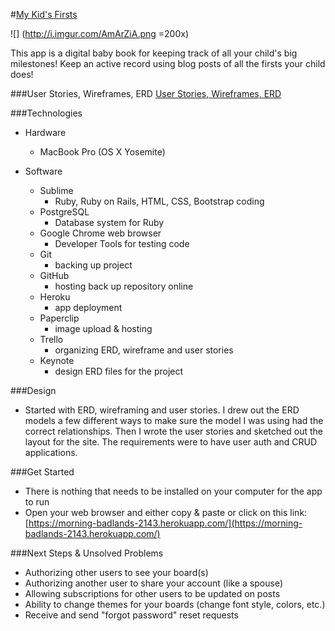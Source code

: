 #[My Kid's Firsts](https://morning-badlands-2143.herokuapp.com/)

![] (http://i.imgur.com/AmArZiA.png =200x)

This app is a digital baby book for keeping track of all your child's big milestones!  Keep an active record using blog posts of all the firsts your child does!

###User Stories, Wireframes, ERD
[User Stories, Wireframes, ERD](https://trello.com/b/SnZUlXRA/wdi-project-2)

###Technologies
* Hardware
    * MacBook Pro (OS X Yosemite)

* Software
    * Sublime
        * Ruby, Ruby on Rails, HTML, CSS, Bootstrap coding
    * PostgreSQL
        * Database system for Ruby
    * Google Chrome web browser
        * Developer Tools for testing code
    * Git
        * backing up project
    * GitHub
        * hosting back up repository online
    * Heroku
        * app deployment
    * Paperclip
        * image upload & hosting
    * Trello
        * organizing ERD, wireframe and user stories
    * Keynote
        * design ERD files for the project

###Design
* Started with ERD, wireframing and user stories.  I drew out the ERD models a few different ways to make sure the model I was using had the correct relationships.  Then I wrote the user stories and sketched out the layout for the site.  The requirements were to have user auth and CRUD applications.

###Get Started
* There is nothing that needs to be installed on your computer for the app to run
* Open your web browser and either copy & paste or click on this link: [https://morning-badlands-2143.herokuapp.com/](https://morning-badlands-2143.herokuapp.com/)

###Next Steps & Unsolved Problems
* Authorizing other users to see your board(s)
* Authorizing another user to share your account (like a spouse)
* Allowing subscriptions for other users to be updated on posts
* Ability to change themes for your boards (change font style, colors, etc.)
* Receive and send "forgot password" reset requests
